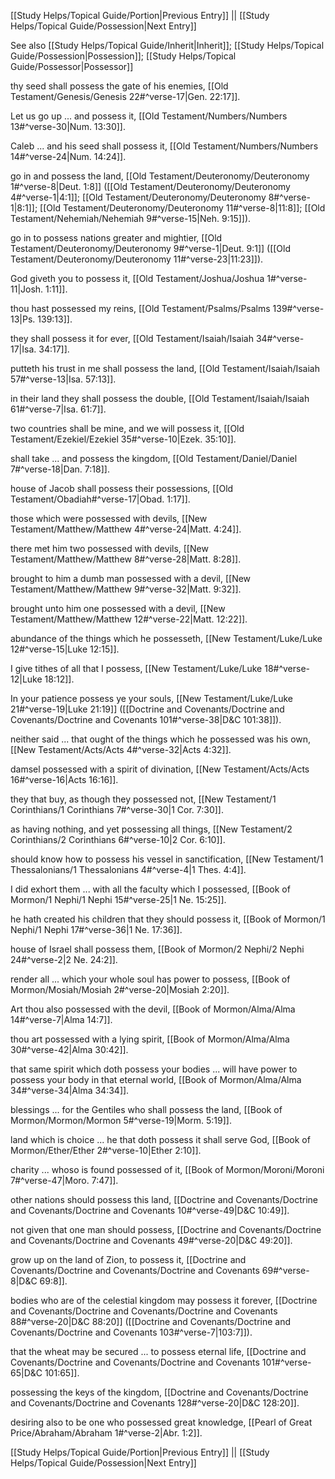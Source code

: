 [[Study Helps/Topical Guide/Portion|Previous Entry]]  ||  [[Study Helps/Topical Guide/Possession|Next Entry]]

 See also [[Study Helps/Topical Guide/Inherit|Inherit]]; [[Study Helps/Topical Guide/Possession|Possession]]; [[Study Helps/Topical Guide/Possessor|Possessor]]

 thy seed shall possess the gate of his enemies, [[Old Testament/Genesis/Genesis 22#^verse-17|Gen. 22:17]].

 Let us go up ... and possess it, [[Old Testament/Numbers/Numbers 13#^verse-30|Num. 13:30]].

 Caleb ... and his seed shall possess it, [[Old Testament/Numbers/Numbers 14#^verse-24|Num. 14:24]].

 go in and possess the land, [[Old Testament/Deuteronomy/Deuteronomy 1#^verse-8|Deut. 1:8]] ([[Old Testament/Deuteronomy/Deuteronomy 4#^verse-1|4:1]]; [[Old Testament/Deuteronomy/Deuteronomy 8#^verse-1|8:1]]; [[Old Testament/Deuteronomy/Deuteronomy 11#^verse-8|11:8]]; [[Old Testament/Nehemiah/Nehemiah 9#^verse-15|Neh. 9:15]]).

 go in to possess nations greater and mightier, [[Old Testament/Deuteronomy/Deuteronomy 9#^verse-1|Deut. 9:1]] ([[Old Testament/Deuteronomy/Deuteronomy 11#^verse-23|11:23]]).

 God giveth you to possess it, [[Old Testament/Joshua/Joshua 1#^verse-11|Josh. 1:11]].

 thou hast possessed my reins, [[Old Testament/Psalms/Psalms 139#^verse-13|Ps. 139:13]].

 they shall possess it for ever, [[Old Testament/Isaiah/Isaiah 34#^verse-17|Isa. 34:17]].

 putteth his trust in me shall possess the land, [[Old Testament/Isaiah/Isaiah 57#^verse-13|Isa. 57:13]].

 in their land they shall possess the double, [[Old Testament/Isaiah/Isaiah 61#^verse-7|Isa. 61:7]].

 two countries shall be mine, and we will possess it, [[Old Testament/Ezekiel/Ezekiel 35#^verse-10|Ezek. 35:10]].

 shall take ... and possess the kingdom, [[Old Testament/Daniel/Daniel 7#^verse-18|Dan. 7:18]].

 house of Jacob shall possess their possessions, [[Old Testament/Obadiah#^verse-17|Obad. 1:17]].

 those which were possessed with devils, [[New Testament/Matthew/Matthew 4#^verse-24|Matt. 4:24]].

 there met him two possessed with devils, [[New Testament/Matthew/Matthew 8#^verse-28|Matt. 8:28]].

 brought to him a dumb man possessed with a devil, [[New Testament/Matthew/Matthew 9#^verse-32|Matt. 9:32]].

 brought unto him one possessed with a devil, [[New Testament/Matthew/Matthew 12#^verse-22|Matt. 12:22]].

 abundance of the things which he possesseth, [[New Testament/Luke/Luke 12#^verse-15|Luke 12:15]].

 I give tithes of all that I possess, [[New Testament/Luke/Luke 18#^verse-12|Luke 18:12]].

 In your patience possess ye your souls, [[New Testament/Luke/Luke 21#^verse-19|Luke 21:19]] ([[Doctrine and Covenants/Doctrine and Covenants/Doctrine and Covenants 101#^verse-38|D&C 101:38]]).

 neither said ... that ought of the things which he possessed was his own, [[New Testament/Acts/Acts 4#^verse-32|Acts 4:32]].

 damsel possessed with a spirit of divination, [[New Testament/Acts/Acts 16#^verse-16|Acts 16:16]].

 they that buy, as though they possessed not, [[New Testament/1 Corinthians/1 Corinthians 7#^verse-30|1 Cor. 7:30]].

 as having nothing, and yet possessing all things, [[New Testament/2 Corinthians/2 Corinthians 6#^verse-10|2 Cor. 6:10]].

 should know how to possess his vessel in sanctification, [[New Testament/1 Thessalonians/1 Thessalonians 4#^verse-4|1 Thes. 4:4]].

 I did exhort them ... with all the faculty which I possessed, [[Book of Mormon/1 Nephi/1 Nephi 15#^verse-25|1 Ne. 15:25]].

 he hath created his children that they should possess it, [[Book of Mormon/1 Nephi/1 Nephi 17#^verse-36|1 Ne. 17:36]].

 house of Israel shall possess them, [[Book of Mormon/2 Nephi/2 Nephi 24#^verse-2|2 Ne. 24:2]].

 render all ... which your whole soul has power to possess, [[Book of Mormon/Mosiah/Mosiah 2#^verse-20|Mosiah 2:20]].

 Art thou also possessed with the devil, [[Book of Mormon/Alma/Alma 14#^verse-7|Alma 14:7]].

 thou art possessed with a lying spirit, [[Book of Mormon/Alma/Alma 30#^verse-42|Alma 30:42]].

 that same spirit which doth possess your bodies ... will have power to possess your body in that eternal world, [[Book of Mormon/Alma/Alma 34#^verse-34|Alma 34:34]].

 blessings ... for the Gentiles who shall possess the land, [[Book of Mormon/Mormon/Mormon 5#^verse-19|Morm. 5:19]].

 land which is choice ... he that doth possess it shall serve God, [[Book of Mormon/Ether/Ether 2#^verse-10|Ether 2:10]].

 charity ... whoso is found possessed of it, [[Book of Mormon/Moroni/Moroni 7#^verse-47|Moro. 7:47]].

 other nations should possess this land, [[Doctrine and Covenants/Doctrine and Covenants/Doctrine and Covenants 10#^verse-49|D&C 10:49]].

 not given that one man should possess, [[Doctrine and Covenants/Doctrine and Covenants/Doctrine and Covenants 49#^verse-20|D&C 49:20]].

 grow up on the land of Zion, to possess it, [[Doctrine and Covenants/Doctrine and Covenants/Doctrine and Covenants 69#^verse-8|D&C 69:8]].

 bodies who are of the celestial kingdom may possess it forever, [[Doctrine and Covenants/Doctrine and Covenants/Doctrine and Covenants 88#^verse-20|D&C 88:20]] ([[Doctrine and Covenants/Doctrine and Covenants/Doctrine and Covenants 103#^verse-7|103:7]]).

 that the wheat may be secured ... to possess eternal life, [[Doctrine and Covenants/Doctrine and Covenants/Doctrine and Covenants 101#^verse-65|D&C 101:65]].

 possessing the keys of the kingdom, [[Doctrine and Covenants/Doctrine and Covenants/Doctrine and Covenants 128#^verse-20|D&C 128:20]].

 desiring also to be one who possessed great knowledge, [[Pearl of Great Price/Abraham/Abraham 1#^verse-2|Abr. 1:2]].

[[Study Helps/Topical Guide/Portion|Previous Entry]]  ||  [[Study Helps/Topical Guide/Possession|Next Entry]]